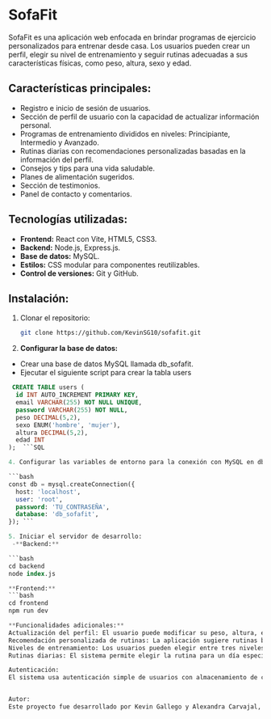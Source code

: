 # SofaFit

SofaFit es una aplicación web enfocada en brindar programas de ejercicio personalizados para entrenar desde casa. Los usuarios pueden crear un perfil, elegir su nivel de entrenamiento y seguir rutinas adecuadas a sus características físicas, como peso, altura, sexo y edad.

## Características principales:
- Registro e inicio de sesión de usuarios.
- Sección de perfil de usuario con la capacidad de actualizar información personal.
- Programas de entrenamiento divididos en niveles: Principiante, Intermedio y Avanzado.
- Rutinas diarias con recomendaciones personalizadas basadas en la información del perfil.
- Consejos y tips para una vida saludable.
- Planes de alimentación sugeridos.
- Sección de testimonios.
- Panel de contacto y comentarios.

## Tecnologías utilizadas:
- **Frontend:** React con Vite, HTML5, CSS3.
- **Backend:** Node.js, Express.js.
- **Base de datos:** MySQL.
- **Estilos:** CSS modular para componentes reutilizables.
- **Control de versiones:** Git y GitHub.

## Instalación:

1. Clonar el repositorio:
   ```bash
   git clone https://github.com/KevinSG10/sofafit.git


2. **Configurar la base de datos:**
- Crear una base de datos MySQL llamada db_sofafit.
- Ejecutar el siguiente script para crear la tabla users

```SQL
 CREATE TABLE users (
  id INT AUTO_INCREMENT PRIMARY KEY,
  email VARCHAR(255) NOT NULL UNIQUE,
  password VARCHAR(255) NOT NULL,
  peso DECIMAL(5,2),
  sexo ENUM('hombre', 'mujer'),
  altura DECIMAL(5,2),
  edad INT
);  ```SQL

4. Configurar las variables de entorno para la conexión con MySQL en db.js:

```bash
const db = mysql.createConnection({
  host: 'localhost',
  user: 'root',
  password: 'TU_CONTRASEÑA',
  database: 'db_sofafit',
}); ```

5. Iniciar el servidor de desarrollo:
 -**Backend:**

```bash
cd backend
node index.js

**Frontend:**
```bash
cd frontend
npm run dev

**Funcionalidades adicionales:**
Actualización del perfil: El usuario puede modificar su peso, altura, edad y contraseña desde la página de perfil.
Recomendación personalizada de rutinas: La aplicación sugiere rutinas basadas en los datos físicos del usuario.
Niveles de entrenamiento: Los usuarios pueden elegir entre tres niveles: Principiante, Intermedio y Avanzado, con rutinas específicas para cada nivel.
Rutinas diarias: El sistema permite elegir la rutina para un día específico del mes.

Autenticación:
El sistema usa autenticación simple de usuarios con almacenamiento de credenciales en la base de datos.


Autor:
Este proyecto fue desarrollado por Kevin Gallego y Alexandra Carvajal, como parte de un esfuerzo para ofrecer una solución fitness sencilla para aquellos que prefieren entrenar en casa.






















